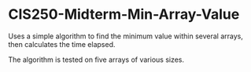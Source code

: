 # CIS250-Midterm-Min-Array-Value
Uses a simple algorithm to find the minimum value within several arrays, then calculates the time elapsed.

The algorithm is tested on five arrays of various sizes.
